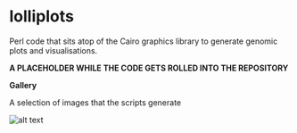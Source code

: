 # lolliplots 
Perl code that sits atop of the Cairo graphics library to generate genomic plots
and visualisations.

**A PLACEHOLDER WHILE THE CODE GETS ROLLED INTO THE REPOSITORY**

**Gallery**

A selection of images that the scripts generate

![alt text](https://github.com/biostair/lolliplots/tree/master/images/acat2_acat3_igfals_everything.png "Lolliplot")



